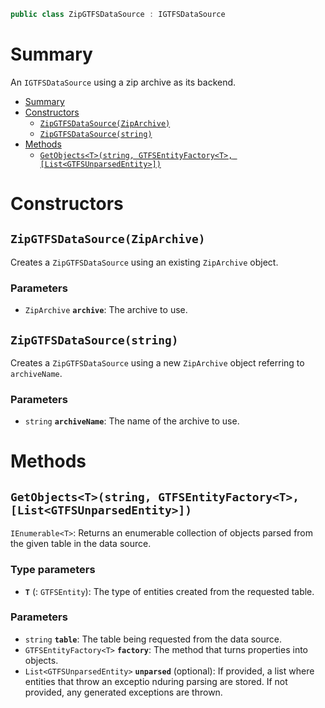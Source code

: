 ```csharp
public class ZipGTFSDataSource : IGTFSDataSource
```

# Summary
An `IGTFSDataSource` using a zip archive as its backend.

- [Summary](#summary)
- [Constructors](#constructors)
  - [`ZipGTFSDataSource(ZipArchive)`](#zipgtfsdatasourceziparchive)
  - [`ZipGTFSDataSource(string)`](#zipgtfsdatasourcestring)
- [Methods](#methods)
  - [`GetObjects<T>(string, GTFSEntityFactory<T>, [List<GTFSUnparsedEntity>])`](#getobjectststring-gtfsentityfactoryt-listgtfsunparsedentity)



# Constructors


## `ZipGTFSDataSource(ZipArchive)`
Creates a `ZipGTFSDataSource` using an existing `ZipArchive` object.

### Parameters
* `ZipArchive` **`archive`**: The archive to use.


## `ZipGTFSDataSource(string)`
Creates a `ZipGTFSDataSource` using a new `ZipArchive` object referring to `archiveName`.

### Parameters
* `string` **`archiveName`**: The name of the archive to use.



# Methods


## `GetObjects<T>(string, GTFSEntityFactory<T>, [List<GTFSUnparsedEntity>])`
`IEnumerable<T>`: Returns an enumerable collection of objects parsed from the given table in the data source.

### Type parameters
* **`T`** (: `GTFSEntity`): The type of entities created from the requested table.

### Parameters
* `string` **`table`**: The table being requested from the data source.
* `GTFSEntityFactory<T>` **`factory`**: The method that turns properties into objects.
* `List<GTFSUnparsedEntity>` **`unparsed`** (optional): If provided, a list where entities that throw an exceptio nduring parsing are stored. If not provided, any generated exceptions are thrown.